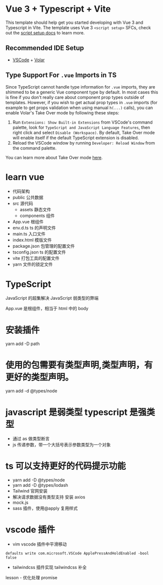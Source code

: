 # Vue 3 + Typescript + Vite

This template should help get you started developing with Vue 3 and Typescript in Vite. The template uses Vue 3 `<script setup>` SFCs, check out the [script setup docs](https://v3.vuejs.org/api/sfc-script-setup.html#sfc-script-setup) to learn more.

## Recommended IDE Setup

- [VSCode](https://code.visualstudio.com/) + [Volar](https://marketplace.visualstudio.com/items?itemName=johnsoncodehk.volar)

## Type Support For `.vue` Imports in TS

Since TypeScript cannot handle type information for `.vue` imports, they are shimmed to be a generic Vue component type by default. In most cases this is fine if you don't really care about component prop types outside of templates. However, if you wish to get actual prop types in `.vue` imports (for example to get props validation when using manual `h(...)` calls), you can enable Volar's Take Over mode by following these steps:

1. Run `Extensions: Show Built-in Extensions` from VSCode's command palette, look for `TypeScript and JavaScript Language Features`, then right click and select `Disable (Workspace)`. By default, Take Over mode will enable itself if the default TypeScript extension is disabled.
2. Reload the VSCode window by running `Developer: Reload Window` from the command palette.

You can learn more about Take Over mode [here](https://github.com/johnsoncodehk/volar/discussions/471).

# learn vue

- 代码架构
- public 公共数据
- src 源代码
  - assets 静态文件
  - components 组件
- App.vue 根组件
- env.d.ts ts 的声明文件
- main.ts 入口文件
- index.html 模版文件
- package.json 包管理的配置文件
- tsconfig.json ts 的配置文件
- vite 打包工具的配置文件
- yarn 文件的锁定文件

# TypeScript

JavaScript 的超集解决 JavaScript 弱类型的弊端

App.vue 是根组件，相当于 html 中的 body

# 安装插件

yarn add -D path

# 使用的包需要有类型声明,类型声明，有更好的类型声明。

yarn add -d @types/node

# javascript 是弱类型 typescript 是强类型

- 通过 as 做类型断言
- js 传递参数，带一个大括号表示参数类型为一个对象

# ts 可以支持更好的代码提示功能

- yarn add -D @types/node
- yarn add -D @types/lodash
- Tailwind 官网安装
- 解决请求数据没有类型支持 安装 axios
- mock.js
- sass 插件，使用@apply 复用样式

# vscode 插件

- vim vscode 插件中平滑移动

```shell
defaults write com.microsoft.VSCode ApplePressAndHoldEnabled -bool false
```

- tailwindcss 插件实现 tailwindcss 补全

lesson - 优化处理 promise
